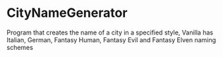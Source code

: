 # CityNameGenerator
Program that creates the name of a city in a specified style, Vanilla has Italian, German, Fantasy Human, Fantasy Evil and Fantasy Elven naming schemes
